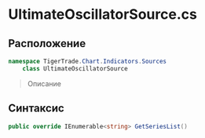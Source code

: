 
# UltimateOscillatorSource.cs
## Расположение
```csharp
namespace TigerTrade.Chart.Indicators.Sources  
    class UltimateOscillatorSource
```

> Описание

## Синтаксис
```csharp
public override IEnumerable<string> GetSeriesList()
```
